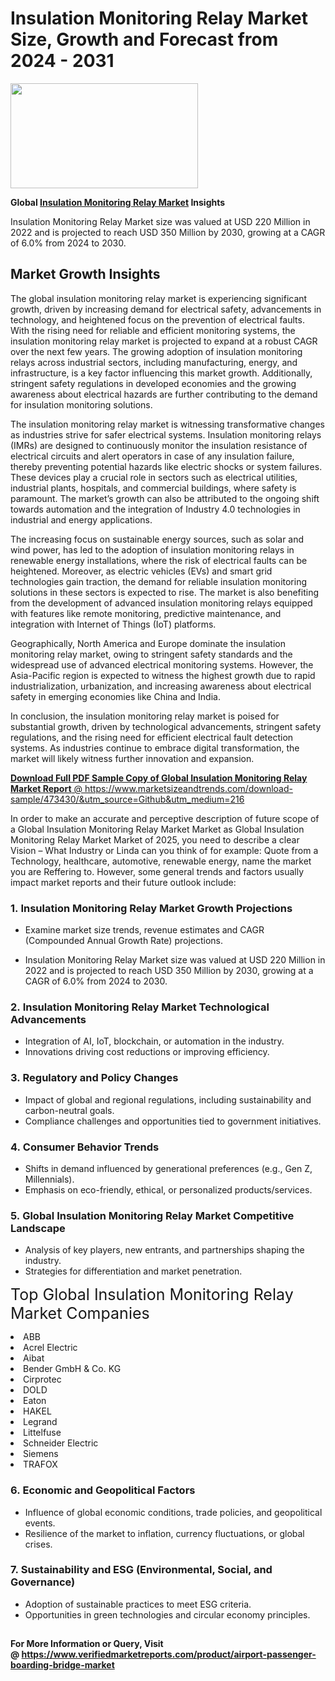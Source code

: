 <H1>Insulation Monitoring Relay Market Size, Growth and Forecast from 2024 - 2031</H1><img class="aligncenter size-medium wp-image-584254" src="https://thirdeyenews.in/wp-content/uploads/2024/09/Global-Market-Research-300x168.jpeg" alt="" width="300" height="168" /><p><strong>Global&nbsp;<a href="https://www.marketsizeandtrends.com/download-sample/473430/&amp;utm_source=Github&utm_medium=216">Insulation Monitoring Relay Market</a> Insights</strong></p><p>Insulation Monitoring Relay Market size was valued at USD 220 Million in 2022 and is projected to reach USD 350 Million by 2030, growing at a CAGR of 6.0% from 2024 to 2030.</p><p><h2>Market Growth Insights</h2> <p>The global insulation monitoring relay market is experiencing significant growth, driven by increasing demand for electrical safety, advancements in technology, and heightened focus on the prevention of electrical faults. With the rising need for reliable and efficient monitoring systems, the insulation monitoring relay market is projected to expand at a robust CAGR over the next few years. The growing adoption of insulation monitoring relays across industrial sectors, including manufacturing, energy, and infrastructure, is a key factor influencing this market growth. Additionally, stringent safety regulations in developed economies and the growing awareness about electrical hazards are further contributing to the demand for insulation monitoring solutions.</p> <p><a href="javascript:void(0);" onclick="alert('')"></a></p> <p>The insulation monitoring relay market is witnessing transformative changes as industries strive for safer electrical systems. Insulation monitoring relays (IMRs) are designed to continuously monitor the insulation resistance of electrical circuits and alert operators in case of any insulation failure, thereby preventing potential hazards like electric shocks or system failures. These devices play a crucial role in sectors such as electrical utilities, industrial plants, hospitals, and commercial buildings, where safety is paramount. The market’s growth can also be attributed to the ongoing shift towards automation and the integration of Industry 4.0 technologies in industrial and energy applications.</p> <p>The increasing focus on sustainable energy sources, such as solar and wind power, has led to the adoption of insulation monitoring relays in renewable energy installations, where the risk of electrical faults can be heightened. Moreover, as electric vehicles (EVs) and smart grid technologies gain traction, the demand for reliable insulation monitoring solutions in these sectors is expected to rise. The market is also benefiting from the development of advanced insulation monitoring relays equipped with features like remote monitoring, predictive maintenance, and integration with Internet of Things (IoT) platforms.</p> <p>Geographically, North America and Europe dominate the insulation monitoring relay market, owing to stringent safety standards and the widespread use of advanced electrical monitoring systems. However, the Asia-Pacific region is expected to witness the highest growth due to rapid industrialization, urbanization, and increasing awareness about electrical safety in emerging economies like China and India.</p> <p>In conclusion, the insulation monitoring relay market is poised for substantial growth, driven by technological advancements, stringent safety regulations, and the rising need for efficient electrical fault detection systems. As industries continue to embrace digital transformation, the market will likely witness further innovation and expansion.</p> <p><a href="javascript:void(0);" onclick="alert('</p><p><span class=""><strong>Download Full PDF Sample Copy of Global Insulation Monitoring Relay Market Report</strong> @ <a href="https://www.marketsizeandtrends.com/download-sample/473430/&amp;utm_source=Github&utm_medium=216" target="_blank">https://www.marketsizeandtrends.com/download-sample/473430/&amp;utm_source=Github&utm_medium=216</a></span></p><p>In order to make an accurate and perceptive description of future scope of a Global&nbsp;Insulation Monitoring Relay Market Market as Global&nbsp;Insulation Monitoring Relay Market Market of 2025, you need to describe a clear Vision &ndash; What Industry or Linda can you think of for example: Quote from a Technology, healthcare, automotive, renewable energy, name the market you are Reffering to. However, some general trends and factors usually impact market reports and their future outlook include:</p><h3>1.&nbsp;<strong>Insulation Monitoring Relay Market Growth Projections</strong></h3><ul><li>Examine market size trends, revenue estimates and CAGR (Compounded Annual Growth Rate) projections.</li><li><p>Insulation Monitoring Relay Market size was valued at USD 220 Million in 2022 and is projected to reach USD 350 Million by 2030, growing at a CAGR of 6.0% from 2024 to 2030.</p></li></ul><h3>2.&nbsp;<strong>Insulation Monitoring Relay Market Technological Advancements</strong></h3><ul><li>Integration of AI, IoT, blockchain, or automation in the industry.</li><li>Innovations driving cost reductions or improving efficiency.</li></ul><h3>3.&nbsp;<strong>Regulatory and Policy Changes</strong></h3><ul><li>Impact of global and regional regulations, including sustainability and carbon-neutral goals.</li><li>Compliance challenges and opportunities tied to government initiatives.</li></ul><h3>4.&nbsp;<strong>Consumer Behavior Trends</strong></h3><ul><li>Shifts in demand influenced by generational preferences (e.g., Gen Z, Millennials).</li><li>Emphasis on eco-friendly, ethical, or personalized products/services.</li></ul><h3>5.&nbsp;<strong>Global Insulation Monitoring Relay Market Competitive Landscape</strong></h3><ul><li>Analysis of key players, new entrants, and partnerships shaping the industry.</li><li>Strategies for differentiation and market penetration.</li></ul><p data-pm-slice="1 1 []"><span style="color: inherit; font-family: inherit; font-size: 25px;">Top Global Insulation Monitoring Relay Market Companies</span></p><div class="" data-test-id=""><p><li>ABB</li><li> Acrel Electric</li><li> Aibat</li><li> Bender GmbH & Co. KG</li><li> Cirprotec</li><li> DOLD</li><li> Eaton</li><li> HAKEL</li><li> Legrand</li><li> Littelfuse</li><li> Schneider Electric</li><li> Siemens</li><li> TRAFOX</li></p></div><h3>6.&nbsp;<strong>Economic and Geopolitical Factors</strong></h3><ul><li>Influence of global economic conditions, trade policies, and geopolitical events.</li><li>Resilience of the market to inflation, currency fluctuations, or global crises.</li></ul><h3>7.&nbsp;<strong>Sustainability and ESG (Environmental, Social, and Governance)</strong></h3><ul><li>Adoption of sustainable practices to meet ESG criteria.</li><li>Opportunities in green technologies and circular economy principles.</li></ul><h2><strong style="font-size: 14px;">For More Information or Query, Visit @&nbsp;</strong><a style="background-color: #ffffff; font-size: 14px;" href="https://www.marketsizeandtrends.com/report/insulation-monitoring-relay-market/" target="_blank">https://www.verifiedmarketreports.com/product/airport-passenger-boarding-bridge-market</a></h2>
